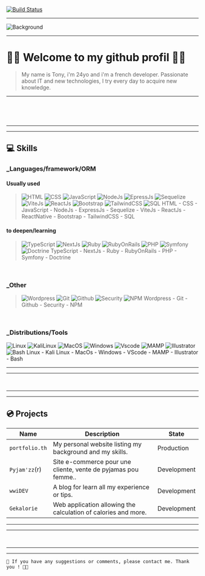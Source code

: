 [![Build Status](https://img.shields.io/twitter/follow/ouictoons?style=social)](https://twitter.com/ouictoons)

---
![Background](https://jakobbradshaw.com/wp-content/uploads/2018/05/app-development-background.jpg)

---

# 👋🏻 Welcome to my github profil 👋🏻

> My name is Tony, i'm 24yo and i'm a french developer. Passionate about IT and new technologies, I try every day to acquire new knowledge.

---

&nbsp;

&nbsp;

---
---
## 💻 Skills
### _Languages/framework/ORM
#### Usually used
> ![HTML](https://img.icons8.com/color/48/null/html-5--v1.png) ![CSS](https://img.icons8.com/fluency/48/null/css3.png) ![JavaScript](https://img.icons8.com/color/48/null/javascript--v1.png) ![NodeJs](https://img.icons8.com/color/48/null/nodejs.png) ![EpressJs](https://api.iconify.design/simple-icons/express.svg?width=48&height=48) ![Sequelize](https://api.iconify.design/vscode-icons/file-type-sequelize.svg?width=48&height=48) ![ViteJs](https://api.iconify.design/logos/vitejs.svg?width=48&height=48) ![ReactJs](https://img.icons8.com/color/48/null/react-native.png) ![Bootstrap](https://img.icons8.com/color/48/null/bootstrap.png) ![TailwindCSS](https://api.iconify.design/logos/tailwindcss-icon.svg?width=48&height=48) ![SQL](https://api.iconify.design/logos/mysql.svg?width=48&height=48)
HTML - CSS - JavaScript - NodeJs - ExpressJs - Sequelize - ViteJs - ReactJs - ReactNative - Bootstrap - TailwindCSS - SQL

#### to deepen/learning
>![TypeScript](https://api.iconify.design/logos/typescript-icon.svg?width=48&height=48) ![NextJs](https://api.iconify.design/cib/next-js.svg?width=48&height=48) ![Ruby](https://api.iconify.design/vscode-icons/file-type-ruby.svg?width=48&height=48) ![RubyOnRails](https://api.iconify.design/logos/rails.svg?width=48&height=48) ![PHP](https://api.iconify.design/vscode-icons/file-type-php2.svg?width=48&height=48) ![Symfony](https://api.iconify.design/logos/symfony.svg?width=48&height=48) ![Doctrine](https://api.iconify.design/logos/doctrine.svg?width=48&height=48) 
TypeScript - NextJs - Ruby - RubyOnRails - PHP - Symfony - Doctrine 

&nbsp;

### _Other
>![Wordpress](https://api.iconify.design/logos/wordpress-icon-alt.svg?width=48&height=48') ![Git](https://img.icons8.com/color/48/null/git.png) ![Github](https://img.icons8.com/color/48/null/github--v1.png) ![Security](https://img.icons8.com/color/48/null/lock--v1.png) ![NPM](https://img.icons8.com/color/48/null/npm.png) 
Wordpress - Git - Github - Security - NPM 

&nbsp;

### _Distributions/Tools
![Linux](https://img.icons8.com/color/48/null/linux--v1.png) ![KaliLinux](https://img.icons8.com/color/48/null/kali-linux.png) ![MacOS](https://img.icons8.com/color/48/null/mac-os--v1.png) ![Windows](https://img.icons8.com/color/48/null/windows-10.png) ![Vscode](https://api.iconify.design/vscode-icons/file-type-vscode.svg?width=48&height=48) ![MAMP](https://api.iconify.design/simple-icons/mamp.svg?width=48&height=48) ![Illustrator](https://img.icons8.com/color/48/null/adobe-illustrator--v1.png) ![Bash](https://api.iconify.design/logos/bash-icon.svg?width=48&height=48)
Linux - Kali Linux - MacOs - Windows - VScode - MAMP - Illustrator - Bash 

---
---

&nbsp;

--- 
---
## 💿 Projects
| Name | Description | State | 
| ------ | ----------- | ---------- | 
| `portfolio.th` | My personal website listing my background and my skills. | Production | 
| `Pyjam'zz`(r) | Site e-commerce pour une cliente, vente de pyjamas pou femme.. | Development | 
| `wwiDEV` | A blog for learn all my experience or tips. | Development | 
| `Gekalorie`    | Web application allowing the calculation of calories and more. | Development | 
---
---

&nbsp;

--- 
---
```
💭 If you have any suggestions or comments, please contact me. Thank you ! 👋🏻 
```
